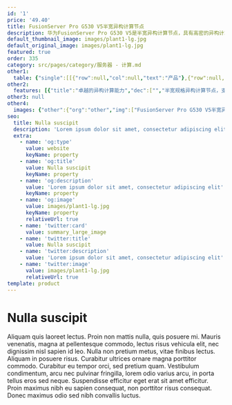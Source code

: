 ```yaml
---
id: '1'
price: '49.40'
title: FusionServer Pro G530 V5半宽异构计算节点
description: 华为FusionServer Pro G530 V5是半宽异构计算节点，具有高密的异构计算能力，支持GPUDirect RDMA和P2P互联技术；支持多种CPU:GPU配比，为多样化应用负载提供最优的异构拓扑配置；基于全模块化设计，支持CPU和异构部件的长期演进。FusionServer Pro G530 V5适配AI推理、HPC、智能云和数据库等应用场景加速。
default_thumbnail_image: images/plant1-lg.jpg
default_original_image: images/plant1-lg.jpg
featured: true
order: 335
category: src/pages/category/服务器 - 计算.md
other1: 
  table: {"single":[[{"row":null,"col":null,"text":"产品"},{"row":null,"col":null,"text":"G530 V5"}],[{"row":null,"col":null,"text":"形态"},{"row":null,"col":null,"text":"半宽异构计算节点"}],[{"row":null,"col":null,"text":"GPU加速卡"},{"row":null,"col":null,"text":"最多支持16个GPU卡"}],[{"row":null,"col":null,"text":"处理器"},{"row":null,"col":null,"text":"2个处理器"}],[{"row":null,"col":null,"text":"内存"},{"row":null,"col":null,"text":"最多24个DDR4 DIMM插槽"}],[{"row":null,"col":null,"text":"本地存储"},{"row":null,"col":null,"text":"16*P4机型：支持2块2.5英寸NVMe SSD/SAS/SATA硬盘\n4*双槽位GPU机型或8*单槽位GPU机型：支持4块3.5英寸SAS/SATA硬盘、2块2.5英寸NVMe SSD/SAS/SATA硬盘*"}],[{"row":null,"col":null,"text":"RAID支持"},{"row":null,"col":null,"text":"支持RAID0、1、10、5、50、6、60，支持超级电容保护"}],[{"row":null,"col":null,"text":"操作系统支持"},{"row":null,"col":null,"text":"Microsoft Windows Server，Red Hat Enterprise Linux，SUSE Linux Enterprise Server，Cent OS，Ubuntu"}],[{"row":null,"col":null,"text":"系统管理"},{"row":null,"col":null,"text":"板载iBMC管理模块\n支持IPMI、SOL、KVM Over IP、虚拟媒体等管理特性"}],[{"row":null,"col":null,"text":"工作温度"},{"row":null,"col":null,"text":"5~35℃"}]]}
other2:
  features: [{"title":"卓越的异构计算能力","dec":["","半宽规格异构计算节点，支持最多16块半高半长、单槽位、功耗最高75W或4块全高全长、双槽位、功耗最高300W的异构加速卡；支持GPUDirect RDMA和Peer-to-Peer互联技术，实现多GPU卡的直接内存访问。",""]},{"title":"灵活的异构拓扑配置","dec":["","支持多样化应用的不同CPU/GPU配比需求。",""]},{"title":"全模块化设计","dec":["","采用解耦的CPU模块和异构模块设计，支持CPU和异构部件的长期演进；电源、硬盘、风扇模块化，支持热插拔和冗余备份。",""]}]
other3: null
other4:
  images: {"other":{"org":"other","img":["FusionServer Pro G530 V5半宽异构计算节点.png"]}}
seo:
  title: Nulla suscipit
  description: 'Lorem ipsum dolor sit amet, consectetur adipiscing elit'
  extra:
    - name: 'og:type'
      value: website
      keyName: property
    - name: 'og:title'
      value: Nulla suscipit
      keyName: property
    - name: 'og:description'
      value: 'Lorem ipsum dolor sit amet, consectetur adipiscing elit'
      keyName: property
    - name: 'og:image'
      value: images/plant1-lg.jpg
      keyName: property
      relativeUrl: true
    - name: 'twitter:card'
      value: summary_large_image
    - name: 'twitter:title'
      value: Nulla suscipit
    - name: 'twitter:description'
      value: 'Lorem ipsum dolor sit amet, consectetur adipiscing elit'
    - name: 'twitter:image'
      value: images/plant1-lg.jpg
      relativeUrl: true
template: product
---
```


# Nulla suscipit

Aliquam quis laoreet lectus. Proin non mattis nulla, quis posuere mi. Mauris venenatis, magna at pellentesque commodo, lectus risus vehicula elit, nec dignissim nisl sapien id leo. Nulla non pretium metus, vitae finibus lectus. Aliquam in posuere risus. Curabitur ultrices ornare magna porttitor commodo. Curabitur eu tempor orci, sed pretium quam. Vestibulum condimentum, arcu nec pulvinar fringilla, lorem odio varius arcu, in porta tellus eros sed neque. Suspendisse efficitur eget erat sit amet efficitur. Proin maximus nibh eu sapien consequat, non porttitor risus consequat. Donec maximus odio sed nibh convallis luctus.